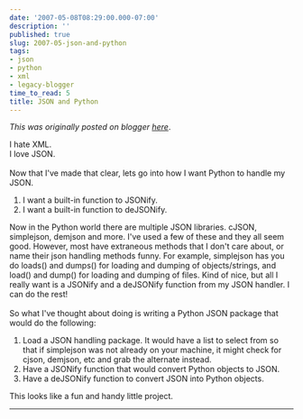 ```yaml
---
date: '2007-05-08T08:29:00.000-07:00'
description: ''
published: true
slug: 2007-05-json-and-python
tags:
- json
- python
- xml
- legacy-blogger
time_to_read: 5
title: JSON and Python
---
```


*This was originally posted on blogger [here](https://pydanny.blogspot.com/2007/05/json-and-python.html)*.

I hate XML.<br />I love JSON.<br /><br />Now that I've made that clear, lets go into how I want Python to handle my JSON.<br /><ol><li>I want a built-in function to JSONify.</li><li>I want a built-in function to deJSONify.</li></ol>Now in the Python world there are multiple JSON libraries.  cJSON, simplejson, demjson and more.  I've used a few of these and they all seem good.  However, most have extraneous methods that I don't care about, or name their json handling methods funny.  For example, simplejson has you do loads() and dumps() for loading and dumping of objects/strings, and load() and dump() for loading and dumping of files.  Kind of nice, but all I really want is a JSONify and a deJSONify function from my JSON handler.  I can do the rest!<br /><br />So what I've thought about doing is writing a Python JSON package that would do the following:<br /><ol><li>Load a JSON handling package.  It would have a list to select from so that if simplejson was not already on your machine, it might check for cjson, demjson, etc and grab the alternate instead. </li><li>Have a JSONify function that would convert Python objects to JSON.</li><li>Have a deJSONify function to convert JSON into Python objects.</li></ol>This looks like a fun and handy little project.

---

